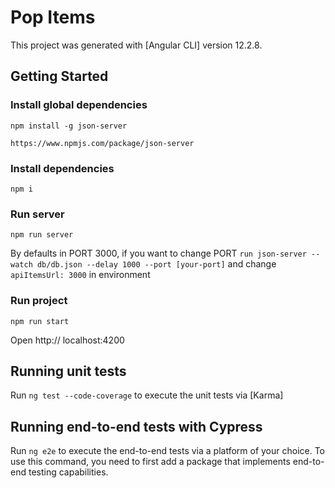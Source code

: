 # Pop Items

This project was generated with [Angular CLI] version 12.2.8.

## Getting Started

### Install global dependencies

```
npm install -g json-server

https://www.npmjs.com/package/json-server
```

### Install dependencies

```
npm i
```

### Run server

```
npm run server
```


By defaults in PORT 3000, if you want to change PORT `run json-server --watch db/db.json --delay 1000 --port [your-port]` and change `apiItemsUrl: 3000` in environment


### Run project

```
npm run start
```

Open http:// localhost:4200

## Running unit tests

Run `ng test --code-coverage` to execute the unit tests via [Karma]

## Running end-to-end tests with Cypress

Run `ng e2e` to execute the end-to-end tests via a platform of your choice. To use this command, you need to first add a package that implements end-to-end testing capabilities.





